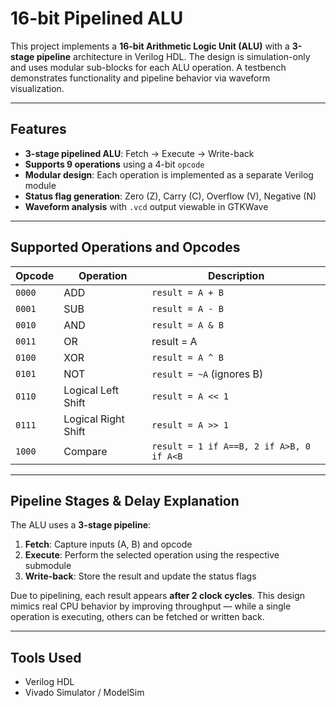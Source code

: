 #  16-bit Pipelined ALU

This project implements a **16-bit Arithmetic Logic Unit (ALU)** with a **3-stage pipeline** architecture in Verilog HDL. The design is simulation-only and uses modular sub-blocks for each ALU operation. A testbench demonstrates functionality and pipeline behavior via waveform visualization.

---

##  Features

- **3-stage pipelined ALU**: Fetch → Execute → Write-back
- **Supports 9 operations** using a 4-bit `opcode`
- **Modular design**: Each operation is implemented as a separate Verilog module
- **Status flag generation**: Zero (Z), Carry (C), Overflow (V), Negative (N)
- **Waveform analysis** with `.vcd` output viewable in GTKWave

---

##  Supported Operations and Opcodes

| Opcode   | Operation           | Description                                |
|----------|---------------------|--------------------------------------------|
| `0000`   | ADD                 | `result = A + B`                           |
| `0001`   | SUB                 | `result = A - B`                           |
| `0010`   | AND                 | `result = A & B`                           |
| `0011`   | OR                  | result = A | B                          |
| `0100`   | XOR                 | `result = A ^ B`                           |
| `0101`   | NOT                 | `result = ~A` (ignores B)                  |
| `0110`   | Logical Left Shift  | `result = A << 1`                          |
| `0111`   | Logical Right Shift | `result = A >> 1`                          |
| `1000`   | Compare             | `result = 1 if A==B, 2 if A>B, 0 if A<B`   |

---

##  Pipeline Stages & Delay Explanation

The ALU uses a **3-stage pipeline**:

1. **Fetch**: Capture inputs (A, B) and opcode
2. **Execute**: Perform the selected operation using the respective submodule
3. **Write-back**: Store the result and update the status flags

Due to pipelining, each result appears **after 2 clock cycles**. This design mimics real CPU behavior by improving throughput — while a single operation is executing, others can be fetched or written back.

---

##  Tools Used

- Verilog HDL
- Vivado Simulator / ModelSim


